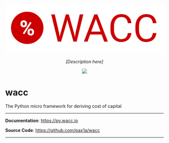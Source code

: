![Alt text](docs/img/wacc-logo.png?raw=true "Title")

<p align="center">
    <em>[Description here]</em>
</p>


<p align="center">
      <a href="https://codecov.io/gh/pax1a/wacc">
        <img src="https://codecov.io/gh/pax1a/wacc/branch/main/graph/badge.svg?token=6CVZ1XENIV"/>
      </a>
</p>
    

# wacc
The Python micro framework for deriving cost of capital

---

**Documentation**: <a href="https://py.wacc.io" target="_blank">https://py.wacc.io</a>

**Source Code**: <a href="https://github.com/pax1a/wacc" target="_blank">https://github.com/pax1a/wacc</a>

---

